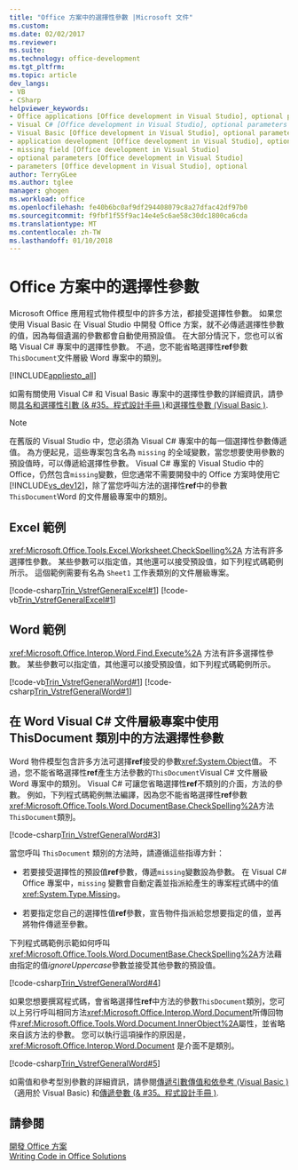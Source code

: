 ```yaml
---
title: "Office 方案中的選擇性參數 |Microsoft 文件"
ms.custom: 
ms.date: 02/02/2017
ms.reviewer: 
ms.suite: 
ms.technology: office-development
ms.tgt_pltfrm: 
ms.topic: article
dev_langs:
- VB
- CSharp
helpviewer_keywords:
- Office applications [Office development in Visual Studio], optional parameters
- Visual C# [Office development in Visual Studio], optional parameters
- Visual Basic [Office development in Visual Studio], optional parameters
- application development [Office development in Visual Studio], optional parameters
- missing field [Office development in Visual Studio]
- optional parameters [Office development in Visual Studio]
- parameters [Office development in Visual Studio], optional
author: TerryGLee
ms.author: tglee
manager: ghogen
ms.workload: office
ms.openlocfilehash: fe40b6bc0af9df294408079c8a27dfac42df97b0
ms.sourcegitcommit: f9fbf1f55f9ac14e4e5c6ae58c30dc1800ca6cda
ms.translationtype: MT
ms.contentlocale: zh-TW
ms.lasthandoff: 01/10/2018
---
```

# <a name="optional-parameters-in-office-solutions"></a>Office 方案中的選擇性參數
  Microsoft Office 應用程式物件模型中的許多方法，都接受選擇性參數。 如果您使用 Visual Basic 在 Visual Studio 中開發 Office 方案，就不必傳遞選擇性參數的值，因為每個遺漏的參數都會自動使用預設值。 在大部分情況下，您也可以省略 Visual C# 專案中的選擇性參數。 不過，您不能省略選擇性**ref**參數`ThisDocument`文件層級 Word 專案中的類別。  
  
 [!INCLUDE[appliesto_all](../vsto/includes/appliesto-all-md.md)]  
  
 如需有關使用 Visual C# 和 Visual Basic 專案中的選擇性參數的詳細資訊，請參閱[具名和選擇性引數 &#40;& #35。程式設計手冊 &#41;](/dotnet/csharp/programming-guide/classes-and-structs/named-and-optional-arguments)和[選擇性參數 &#40;Visual Basic &#41;](/dotnet/visual-basic/programming-guide/language-features/procedures/optional-parameters).  
  
> [!NOTE]  
>  在舊版的 Visual Studio 中，您必須為 Visual C# 專案中的每一個選擇性參數傳遞值。 為方便起見，這些專案包含名為 `missing` 的全域變數，當您想要使用參數的預設值時，可以傳遞給選擇性參數。 Visual C# 專案的 Visual Studio 中的 Office，仍然包含`missing`變數，但您通常不需要開發中的 Office 方案時使用它[!INCLUDE[vs_dev12](../vsto/includes/vs-dev12-md.md)]，除了當您呼叫方法的選擇性**ref**中的參數`ThisDocument`Word 的文件層級專案中的類別。  
  
## <a name="example-in-excel"></a>Excel 範例  
 <xref:Microsoft.Office.Tools.Excel.Worksheet.CheckSpelling%2A> 方法有許多選擇性參數。 某些參數可以指定值，其他還可以接受預設值，如下列程式碼範例所示。 這個範例需要有名為 `Sheet1` 工作表類別的文件層級專案。  
  
 [!code-csharp[Trin_VstrefGeneralExcel#1](../vsto/codesnippet/CSharp/excelworkbook1/Sheet1.cs#1)]
 [!code-vb[Trin_VstrefGeneralExcel#1](../vsto/codesnippet/VisualBasic/excelworkbook1/Sheet1.vb#1)]  
  
## <a name="example-in-word"></a>Word 範例  
 <xref:Microsoft.Office.Interop.Word.Find.Execute%2A> 方法有許多選擇性參數。 某些參數可以指定值，其他還可以接受預設值，如下列程式碼範例所示。  
  
 [!code-vb[Trin_VstrefGeneralWord#1](../vsto/codesnippet/VisualBasic/worddocument1/ThisDocument.vb#1)]
 [!code-csharp[Trin_VstrefGeneralWord#1](../vsto/codesnippet/CSharp/worddocument1/ThisDocument.cs#1)]  
  
## <a name="using-optional-parameters-of-methods-in-the-thisdocument-class-in-visual-c-document-level-projects-for-word"></a>在 Word Visual C# 文件層級專案中使用 ThisDocument 類別中的方法選擇性參數  
 Word 物件模型包含許多方法可選擇**ref**接受的參數<xref:System.Object>值。 不過，您不能省略選擇性**ref**產生方法參數的`ThisDocument`Visual C# 文件層級 Word 專案中的類別。 Visual C# 可讓您省略選擇性**ref**不類別的介面，方法的參數。 例如，下列程式碼範例無法編譯，因為您不能省略選擇性**ref**參數<xref:Microsoft.Office.Tools.Word.DocumentBase.CheckSpelling%2A>方法`ThisDocument`類別。  
  
 [!code-csharp[Trin_VstrefGeneralWord#3](../vsto/codesnippet/CSharp/worddocument1/ThisDocument.cs#3)]  
  
 當您呼叫 `ThisDocument` 類別的方法時，請遵循這些指導方針：  
  
-   若要接受選擇性的預設值**ref**參數，傳遞`missing`變數設為參數。 在 Visual C# Office 專案中，`missing` 變數會自動定義並指派給產生的專案程式碼中的值 <xref:System.Type.Missing>。  
  
-   若要指定您自己的選擇性值**ref**參數，宣告物件指派給您想要指定的值，並再將物件傳遞至參數。  
  
 下列程式碼範例示範如何呼叫<xref:Microsoft.Office.Tools.Word.DocumentBase.CheckSpelling%2A>方法藉由指定的值*ignoreUppercase*參數並接受其他參數的預設值。  
  
 [!code-csharp[Trin_VstrefGeneralWord#4](../vsto/codesnippet/CSharp/worddocument1/ThisDocument.cs#4)]  
  
 如果您想要撰寫程式碼，會省略選擇性**ref**中方法的參數`ThisDocument`類別，您可以上另行呼叫相同方法<xref:Microsoft.Office.Interop.Word.Document>所傳回物件<xref:Microsoft.Office.Tools.Word.Document.InnerObject%2A>屬性，並省略來自該方法的參數。 您可以執行這項操作的原因是，<xref:Microsoft.Office.Interop.Word.Document> 是介面不是類別。  
  
 [!code-csharp[Trin_VstrefGeneralWord#5](../vsto/codesnippet/CSharp/worddocument1/ThisDocument.cs#5)]  
  
 如需值和參考型別參數的詳細資訊，請參閱[傳遞引數傳值和依參考 &#40;Visual Basic &#41;](/dotnet/visual-basic/programming-guide/language-features/procedures/passing-arguments-by-value-and-by-reference) （適用於 Visual Basic) 和[傳遞參數 &#40;& #35。程式設計手冊 &#41;](/dotnet/csharp/programming-guide/classes-and-structs/passing-parameters).  
  
## <a name="see-also"></a>請參閱  
 [開發 Office 方案](../vsto/developing-office-solutions.md)   
 [Writing Code in Office Solutions](../vsto/writing-code-in-office-solutions.md)  
  
  
